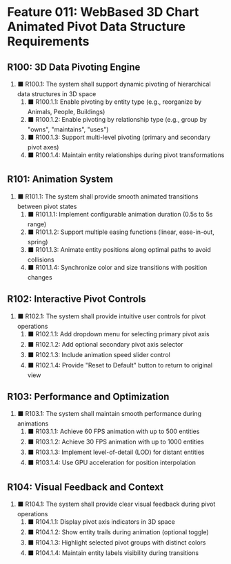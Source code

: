 # Feature 011: WebBased 3D Chart Animated Pivot Data Structure Requirements

## R100: 3D Data Pivoting Engine

1. ⬛ R100.1: The system shall support dynamic pivoting of hierarchical data structures in 3D space
   1. ⬛ R100.1.1: Enable pivoting by entity type (e.g., reorganize by Animals, People, Buildings)
   2. ⬛ R100.1.2: Enable pivoting by relationship type (e.g., group by "owns", "maintains", "uses")
   3. ⬛ R100.1.3: Support multi-level pivoting (primary and secondary pivot axes)
   4. ⬛ R100.1.4: Maintain entity relationships during pivot transformations

## R101: Animation System

1. ⬛ R101.1: The system shall provide smooth animated transitions between pivot states
   1. ⬛ R101.1.1: Implement configurable animation duration (0.5s to 5s range)
   2. ⬛ R101.1.2: Support multiple easing functions (linear, ease-in-out, spring)
   3. ⬛ R101.1.3: Animate entity positions along optimal paths to avoid collisions
   4. ⬛ R101.1.4: Synchronize color and size transitions with position changes

## R102: Interactive Pivot Controls

1. ⬛ R102.1: The system shall provide intuitive user controls for pivot operations
   1. ⬛ R102.1.1: Add dropdown menu for selecting primary pivot axis
   2. ⬛ R102.1.2: Add optional secondary pivot axis selector
   3. ⬛ R102.1.3: Include animation speed slider control
   4. ⬛ R102.1.4: Provide "Reset to Default" button to return to original view

## R103: Performance and Optimization

1. ⬛ R103.1: The system shall maintain smooth performance during animations
   1. ⬛ R103.1.1: Achieve 60 FPS animation with up to 500 entities
   2. ⬛ R103.1.2: Achieve 30 FPS animation with up to 1000 entities
   3. ⬛ R103.1.3: Implement level-of-detail (LOD) for distant entities
   4. ⬛ R103.1.4: Use GPU acceleration for position interpolation

## R104: Visual Feedback and Context

1. ⬛ R104.1: The system shall provide clear visual feedback during pivot operations
   1. ⬛ R104.1.1: Display pivot axis indicators in 3D space
   2. ⬛ R104.1.2: Show entity trails during animation (optional toggle)
   3. ⬛ R104.1.3: Highlight selected pivot groups with distinct colors
   4. ⬛ R104.1.4: Maintain entity labels visibility during transitions